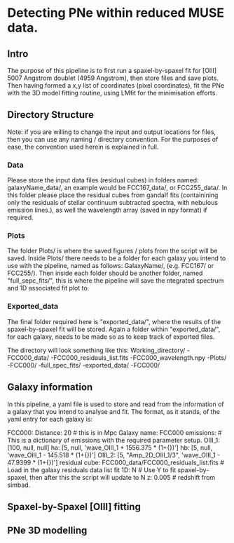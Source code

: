# Detecting PNe within reduced MUSE data.

## Intro

The purpose of this pipeline is to first run a spaxel-by-spaxel fit for [OIII] 5007 Angstrom doublet (4959 Angstrom), then store files and save plots. Then having formed a x,y list of coordinates (pixel coordinates), fit the PNe with the 3D model fitting routine, using LMfit for the minimisation efforts.

## Directory Structure
Note: if you are willing to change the input and output locations for files, then you can use any naming / directory convention. For the purposes of ease, the convention used herein is explained in full.

### Data
Please store the input data files (residual cubes) in folders named: galaxyName_data/, an example would be FCC167_data/, or FCC255_data/. In this folder please place the residual cubes from gandalf fits (containining only the residuals of stellar continuum subtracted spectra, with nebulous emission lines.), as well the wavelength array (saved in npy format) if required.

### Plots
The folder Plots/ is where the saved figures / plots from the script will be saved. Inside Plots/ there needs to be a folder for each galaxy you intend to use with the pipeline, named as follows: GalaxyName/, (e.g. FCC167/ or FCC255/). Then inside each folder should be another folder, named "full_sepc_fits/", this is where the pipeline will save the ntegrated spectrum and 1D associated fit plot to.

### Exported_data
The final folder required here is "exported_data/", where the results of the spaxel-by-spaxel fit will be stored. Again a folder within "exported_data/", for each galaxy, needs to be made so as to keep track of exported files.

The directory will look something like this:
Working_directory/
    -FCC000_data/
        -FCC000_residauls_list.fits
        -FCC000_wavelength.npy
    -Plots/
        -FCC000/
            -full_spec_fits/
    -exported_data/
        -FCC000/

## Galaxy information
In this pipeline, a yaml file is used to store and read from the information of a galaxy that you intend to analyse and fit.
The format, as it stands, of the yaml entry for each galaxy is:

FCC000:
    Distance: 20 # this is in Mpc
    Galaxy name: FCC000
    emissions: # This is a dictionary of emissions with the required parameter setup.
        OIII_1: [100, null, null]
        ha: [5, null, 'wave_OIII_1 + 1556.375 * (1+{})']
        hb: [5, null, 'wave_OIII_1 - 145.518 * (1+{})']
        OIII_2: [5, "Amp_2D_OIII_1/3", 'wave_OIII_1 - 47.9399 * (1+{})']
    residual cube: FCC000_data/FCC000_residuals_list.fits # Load in the galaxy residuals data list
    fit 1D: N # Use Y to fit spaxel-by-spaxel, then after this the script will update to N
    z: 0.005 # redshift from simbad.

## Spaxel-by-Spaxel [OIII] fitting



## PNe 3D modelling
